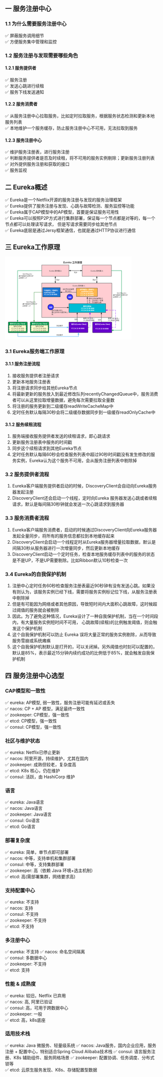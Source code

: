 ## 一 服务注册中心
### 1.1 为什么需要服务注册中心
✅ 屏蔽服务调用细节  
✅ 方便服务集中管理和监控  

### 1.2 服务注册与发现需要哪些角色
#### 1.2.1 服务提供者
✅ 服务注册  
✅ 发送心跳进行续租  
✅ 服务下线发送通知  

#### 1.2.2 服务消费者
✅ 从服务注册中心拉取服务，比如定时拉取服务，根据服务状态检测和更新本地服务列表  
✅ 本地维护一个服务缓存，防止服务注册中心不可用，无法拉取到服务  

#### 1.2.3 服务注册中心 
✅ 维护服务注册表，进行服务注册  
✅ 判断服务提供者是否及时续租，将不可用的服务实例剔除；更新服务注册列表  
✅ 对外提供服务注册和获取的接口  
✅ 服务监视  


## 二 Eureka概述
✅ Eureka是一个Netflix开源的服务注册与发现的服务治理框架  
✅ Eureka提供了服务注册与发现、心跳与故障检测、服务监控等功能  
✅ Eureka属于CAP模型中的AP模型，首要是保证服务可用性  
✅ Eureka可以按照P2P方式进行集群部署，保证每一个节点都是对等的，每一个节点都可以处理读写请求， 但是写请求需要同步给其他节点  
✅ Eureka底层是通过Jersy框架通信，也就是通过HTTP协议进行通信  



## 三 Eureka工作原理
![](.Eureka原理_images/59ef0696.png)
### 3.1 Eureka服务端工作原理
#### 3.1.1 服务注册流程
1. 接收服务提供者注册请求
2. 更新本地服务注册表
3. 将注册请求同步给其他Eureka节点
4. 将最新更新的服务放入到最近修改队列recentlyChangedQueue中，服务消费者可以从这里拉取增量数据，避免每次需要拉取全量数
5. 将注册的服务更新到二级缓存readWriteCacheMap中
6. 定时任务默认每隔30秒会将二级缓存数据同步到一级缓存readOnlyCache中

#### 3.1.2 服务续租流程
1. 服务端接收服务提供者发送的续租请求，即心跳请求
2. 更新服务注册表中服务的时间戳
3. 同步这个续租请求到其他Eureka节点
4. 定时任务默认每隔60秒会检查服务列表中超过90秒时间戳没有发生修改的服务实例，Eureka认为这个服务不可用，会从服务注册列表中剔除掉

### 3.2 服务提供者流程
1. Eureka客户端服务提供者启动的时候，DiscoveryClient会自动向Eureka服务器发起注册
2. DiscoveryClient还会启动一个线程，定时向Eureka 服务器发送心跳或者续租请求，默认是每间隔30秒钟就会发送一次心跳请求到服务器

### 3.3 服务消费者流程
1. Eureka客户端服务消费者，启动的时候通过DiscoveryClient向Eureka服务器发起全量同步，将所有的服务信息都拉到本地缓存起来
2. DiscoveryClient会启动一个线程定时从Eureka服务器增量拉取数据，默认是间隔30秒从服务器进行一次增量同步，然后更新本地缓存
3. DiscoveryClient启动一个定时任务，检查本地服务缓存列表中的服务的状态是不是UP，不是UP需要剔除。比如Ribbon默认10秒检查一次

### 3.4 Eureka的自我保护机制
1. 注册中心定时任务60秒检查服务注册表最近90秒钟有没有发送心跳。如果没有则认为，该服务实例已经下线，需要将服务实例标记位下线，从服务注册表中剔除掉  
2. 但是有可能因为网络或者其他原因，导致短时间内大面积心跳故障，这时候超过阈值的服务就会被剔除  
3. 因此。为了避免这种情况，Eureka设计了一种自我保护机制，当在一个时间段内，有大量服务实例短时间不可用， 心跳故障(续租)的比例触发阈值，则会触发这个保护机制  
4. 这个自我保护机制可以防止 Eureka 误将大量正常的服务实例剔除，从而导致服务雪崩或系统瘫痪  
5. 这个自我保护机制默认是打开的，可以关闭掉。另外阈值也时刻可以配置的，默认是85%，表示最近15分钟内续约成功的比例低于85%，就会触发自我保护机制 

## 四 服务注册中心选型
### CAP模型和一致性
✅ eureka: AP模型, 弱一致性，服务注册可能有延迟或丢失    
✅ nacos: CP + AP 模型，满足最终一致性  
✅ zookeeper: CP模型，强一致性  
✅ etcd: CP模型，强一致性  
✅ consul: CP模型，强一致性

### 社区与维护状态
✅ eureka: Netflix已停止更新  
✅ nacos: 阿里开源，持续维护，尤其在国内  
✅ zookeeper: 成熟但较老，复杂度高  
✅ etcd: K8s 核心，仍在维护  
✅ consul: 活跃，由 HashiCorp 维护

### 语言
✅ eureka: Java语言  
✅ nacos: Java语言  
✅ zookeeper: Java语言  
✅ consul: Go语言  
✅ etcd: Go语言

### 部署复杂度
✅ eureka: 简单，单节点即可部署  
✅ nacos: 中等，支持单机和集群部署  
✅ consul: 中等，支持集群部署  
✅ zookeeper: 高（依赖 Java 环境+选主机制）  
✅ etcd: 高(需部署集群，网络要求高)

### 支持配置中心
✅ eureka: 不支持  
✅ nacos: 支持  
✅ consul: 不支持   
✅ zookeeper: 不支持   
✅ etcd: 不支持

### 多注册中心
✅ eureka: 不支持
✅ nacos: 命名空间隔离  
✅ consul: 多数据中心  
✅ zookeeper: 不支持  
✅ etcd: 支持

### 性能 & 成熟度
✅ eureka: 较旧，Netflix 已弃用  
✅ nacos: 高, 阿里已验证  
✅ consul: 高，可用于跨数据中心  
✅ zookeeper: 一般    
✅ etcd: 高，k8s底座

### 适用技术栈
✅ eureka: Java 微服务、轻量级系统
✅ nacos: Java服务，国内企业应用，服务注册 + 配置中心，特别适合Spring Cloud Alibaba技术栈
✅ consul: 语言服务注册、K8s 辅助组件、服务网格场景
✅ zookeeper: 配置协调、任务调度、分布式锁等   
✅ etcd: 云原生服务发现、K8s、存储配置型数据